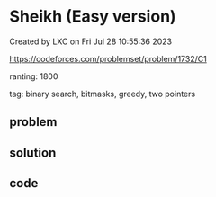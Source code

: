 # Sheikh (Easy version)

Created by LXC on Fri Jul 28 10:55:36 2023

https://codeforces.com/problemset/problem/1732/C1

ranting: 1800

tag: binary search, bitmasks, greedy, two pointers

## problem



## solution



## code

``` cpp

```
